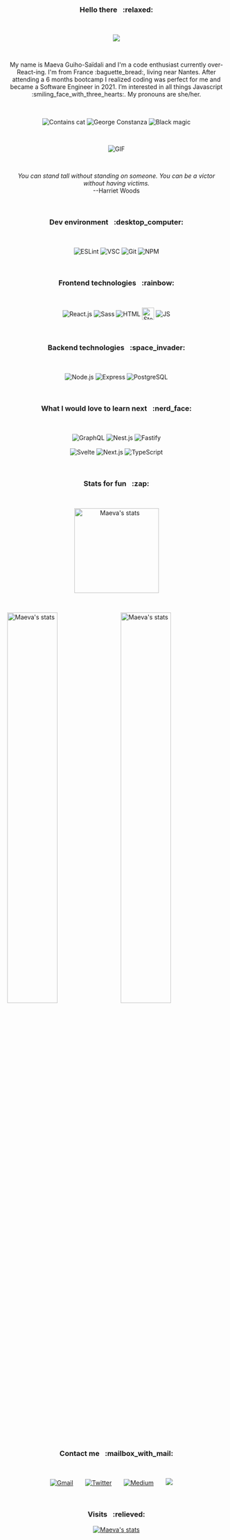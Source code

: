 <!-- Welcome message -->
<h3 align="center"> 
 Hello there &#8287; :relaxed: 
</h3>

<br>

<!-- Typing SVG by DenverCoder1 - https://github.com/DenverCoder1/readme-typing-svg -->
<p align="center">
  <a href="https://github.com/DenverCoder1/readme-typing-svg"><img src="https://readme-typing-svg.herokuapp.com/?lines=French+software+engineer;More+women+in+tech+advocate;Addicted+to+learning+everyday;and+true+crime+drama+lover+%F0%9F%A4%AB;Welcome+to+my+GitHub+Page!&center=true&width=440&height=45&color=46D36A&vCenter=true&size=20"></a>
</p>

<br>

<!-- About me section -->
<p align="center">
My name is Maeva Guiho-Saïdali and I'm a code enthusiast currently over-React-ing. I'm from France :baguette_bread:, living near Nantes. After attending a 6 months bootcamp I realized coding was perfect for me and became a Software Engineer in 2021. I’m interested in all things Javascript :smiling_face_with_three_hearts:. My pronouns are she/her.
</p>
  
<br>

<!-- Awesome badges section -->
<p align="center">
  <img align="center" alt="Contains cat" src="https://forthebadge.com/images/badges/contains-cat-gifs.svg" />
  <img align="center" alt="George Constanza" src="https://forthebadge.com/images/badges/approved-by-george-costanza.svg" />
  <img align="center" alt="Black magic" src="https://forthebadge.com/images/badges/powered-by-black-magic.svg" />
</p>

<br>

<!-- Gif cat section -->
<p align="center">
  <img align="center" alt="GIF" src="https://c.tenor.com/DBqjevyA2o4AAAAd/bongo-cat-codes.gif" />
</p>

<br>

<p align="center">
  <i>You can stand tall without standing on someone. You can be a victor without having victims.</i>
  <br>
--Harriet Woods
</p>

<br>

<!-- Technologies section -->
<h3 align="center"> 
  Dev environment &#8287; :desktop_computer:
</h3>

<br>

<p align="center">
  <img align="center" alt="ESLint" src="https://img.shields.io/badge/ESLint-4B3263?style=for-the-badge&logo=eslint&logoColor=white" />
  <img align="center" alt="VSC" src="https://img.shields.io/badge/Visual%20Studio%20Code-0078d7.svg?style=for-the-badge&logo=visual-studio-code&logoColor=white" />
  <img align="center" alt="Git" src="https://img.shields.io/badge/git-%23F05033.svg?style=for-the-badge&logo=git&logoColor=white" />
  <img align="center" alt="NPM" src="https://img.shields.io/badge/NPM-%23000000.svg?style=for-the-badge&logo=npm&logoColor=white" />
</p>

<br>

<h3 align="center"> 
  Frontend technologies &#8287; :rainbow:
</h3>

<br>

<p align="center">
  <img align="center" alt="React.js" src="https://img.shields.io/badge/react-%2320232a.svg?style=for-the-badge&logo=react&logoColor=%2361DAFB" />
  <img align="center" alt="Sass" src="https://img.shields.io/badge/SASS-hotpink.svg?style=for-the-badge&logo=SASS&logoColor=white" />
  <img align="center" alt="HTML" src="https://img.shields.io/badge/html5-%23E34F26.svg?style=for-the-badge&logo=html5&logoColor=white" />
  <img align="center" alt="Storybook" height="28" src="https://svgshare.com/i/cx1.svg" />
  <img align="center" alt="JS" src="https://img.shields.io/badge/javascript-%23323330.svg?style=for-the-badge&logo=javascript&logoColor=%23F7DF1E" />
</p>

<br>

<h3 align="center"> 
  Backend technologies &#8287; :space_invader:
</h3>

<br>

<p align="center">
  <img align="center" alt="Node.js" src="https://img.shields.io/badge/node.js-6DA55F?style=for-the-badge&logo=node.js&logoColor=white" />
  <img align="center" alt="Express" src="https://img.shields.io/badge/express.js-%23404d59.svg?style=for-the-badge&logo=express&logoColor=%2361DAFB" />
  <img align="center" alt="PostgreSQL" src="https://img.shields.io/badge/postgres-%23316192.svg?style=for-the-badge&logo=postgresql&logoColor=white" />
</p>

<br>

<h3 align="center"> 
  What I would love to learn next &#8287; :nerd_face:
</h3>

<br>

<p align="center">
  <img align="center" alt="GraphQL" src="https://img.shields.io/badge/-GraphQL-E10098?style=for-the-badge&logo=graphql&logoColor=white" />
  <img align="center" alt="Nest.js" src="https://img.shields.io/badge/nestjs-%23E0234E.svg?style=for-the-badge&logo=nestjs&logoColor=white" />
  <img align="center" alt="Fastify" src="https://img.shields.io/badge/fastify-%23000000.svg?style=for-the-badge&logo=fastify&logoColor=white" />
</p>
<p align="center">
  <img align="center" alt="Svelte" src="https://img.shields.io/badge/svelte-%23f1413d.svg?style=for-the-badge&logo=svelte&logoColor=white" />
  <img align="center" alt="Next.js" src="https://img.shields.io/badge/Next-black?style=for-the-badge&logo=next.js&logoColor=white" />
  <img align="center" alt="TypeScript" src="https://img.shields.io/badge/typescript-%23007ACC.svg?style=for-the-badge&logo=typescript&logoColor=white" />
</p>

<br>

<!-- Stats section -->
<h3 align="center"> 
  Stats for fun &#8287; :zap: 
</h3>

<br>

<p align="center">
  <a href="https://github.com/anuraghazra/github-readme-stats"><img height="195" src="https://github-readme-stats.vercel.app/api/top-langs/?username=ghsdl&&show_icons=true&theme=blueberry&layout=compact&hide_border=true&langs_count=6" alt="Maeva's stats"/></a>
</p>

<br>

<a href="https://github.com/anuraghazra/github-readme-stats"><img src="https://github-readme-stats.vercel.app/api?username=ghsdl&include_all_commits=true&count_private=true&show_icons=true&theme=blueberry&hide_border=true&" width="48%" alt="Maeva's stats"/></a><a href="https://github.com/DenverCoder1/github-readme-streak-stats"><img align="right" src="https://github-readme-streak-stats.herokuapp.com?user=ghsdl&theme=blueberry&hide_border=true" width="48%" alt="Maeva's stats"/></a>

<br>

<!-- Social media icons section -->
<h3 align="center"> 
  Contact me &#8287; :mailbox_with_mail:
</h3>

<br>

<p align="center">
  <a href="mailto:maeva.ghsdl@gmail.com"><img alt="Gmail" title="Gmail" src="https://img.shields.io/badge/Gmail-%46D36A?style=for-the-badge&logo=gmail&logoColor=white"/></a>
  &#8287;&#8287;&#8287;&#8287;&#8287;
  <a href="https://twitter.com/nowthisiscoding"><img alt="Twitter" title="Twitter" src="https://img.shields.io/badge/Twitter-%46D36A.svg?style=for-the-badge&logo=Twitter&logoColor=white"/></a>
  &#8287;&#8287;&#8287;&#8287;&#8287;
    <a href="https://medium.com/@nowthisiscoding"><img alt="Medium" title="Medium" src="https://img.shields.io/badge/Medium-%46D36A?style=for-the-badge&logo=medium&logoColor=white"></a>
  &#8287;&#8287;&#8287;&#8287;&#8287;
  <a href="https://www.linkedin.com/in/maeva-ghsdl" alt="Linkedin"><img src="https://img.shields.io/badge/linkedin-%46D36A.svg?style=for-the-badge&logo=linkedin&logoColor=white"/></a>
  &#8287;&#8287;&#8287;&#8287;&#8287;
</p>

<br>

<!-- Visits section -->
<h3 align="center"> 
  Visits &#8287; :relieved:
</h3>

<p align="center">
 <a href="https://profile-counter.glitch.me"><img src="https://profile-counter.glitch.me/ghsdl/count.svg" alt="Maeva's stats"/></a>
</p> 
